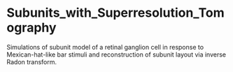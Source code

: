# Subunits_with_Superresolution_Tomography
Simulations of subunit model of a retinal ganglion cell in response to Mexican-hat-like bar stimuli and reconstruction of subunit layout via inverse Radon transform.
